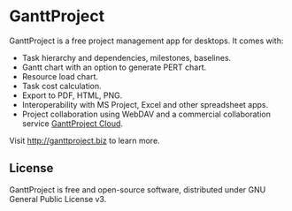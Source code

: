 GanttProject
============

GanttProject is a free project management app for desktops. It comes with:

* Task hierarchy and dependencies, milestones, baselines.
* Gantt chart with an option to generate PERT chart.
* Resource load chart.
* Task cost calculation.
* Export to PDF, HTML, PNG.
* Interoperability with MS Project, Excel and other spreadsheet apps.
* Project collaboration using WebDAV and a commercial collaboration service [GanttProject Cloud](https://ganttproject.cloud).

Visit http://ganttproject.biz to learn more.


## License
GanttProject is free and open-source software, distributed under GNU General Public License v3.
